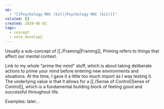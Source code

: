 ```yaml
---
up:
  - "[[Psychology MOC (kit)|Psychology MOC (kit)]]"
related: []
created: 2020-06-01
tags:
  - concept
  - note_develop🍃
---
```

Usually a sub-concept of [[./Framing|Framing]], Priming refers to things that affect our mental context. 

Link to my whole "prime the mind" stuff, which is about taking deliberate actions to prime your mind before entering new environments and situations. At the time, I gave it a little too much import as I was testing it. The underlying value is that it allows for a [[./Sense of Control|Sense of Control]], which is a fundamental building block of feeling good and successful throughout life.

Examples: later...